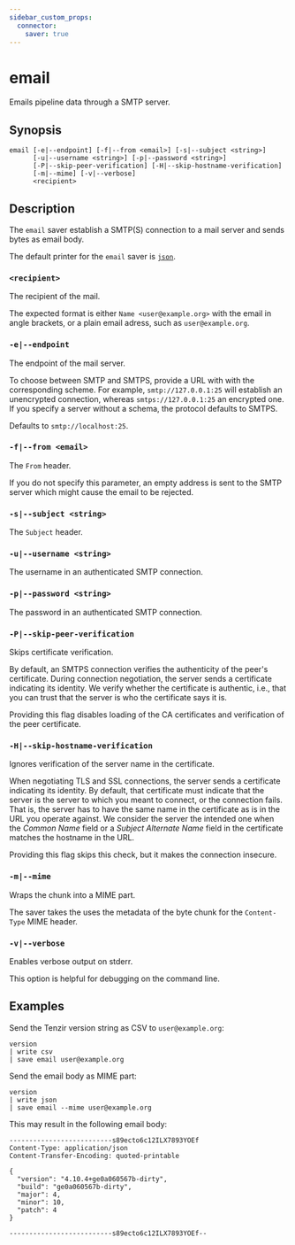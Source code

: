 ```yaml
---
sidebar_custom_props:
  connector:
    saver: true
---
```


# email

Emails pipeline data through a SMTP server.

## Synopsis

```
email [-e|--endpoint] [-f|--from <email>] [-s|--subject <string>]
      [-u|--username <string>] [-p|--password <string>]
      [-P|--skip-peer-verification] [-H|--skip-hostname-verification]
      [-m|--mime] [-v|--verbose]
      <recipient>
```

## Description

The `email` saver establish a SMTP(S) connection to a mail server and sends
bytes as email body.

The default printer for the `email` saver is [`json`](../formats/json.md).

### `<recipient>`

The recipient of the mail.

The expected format is either `Name <user@example.org>` with the email in angle
brackets, or a plain email adress, such as `user@example.org`.

### `-e|--endpoint`

The endpoint of the mail server.

To choose between SMTP and SMTPS, provide a URL with with the corresponding
scheme. For example, `smtp://127.0.0.1:25` will establish an unencrypted
connection, whereas `smtps://127.0.0.1:25` an encrypted one. If you specify a
server without a schema, the protocol defaults to SMTPS.

Defaults to `smtp://localhost:25`.

### `-f|--from <email>`

The `From` header.

If you do not specify this parameter, an empty address is sent to the SMTP
server which might cause the email to be rejected.

### `-s|--subject <string>`

The `Subject` header.

### `-u|--username <string>`

The username in an authenticated SMTP connection.

### `-p|--password <string>`

The password in an authenticated SMTP connection.

### `-P|--skip-peer-verification`

Skips certificate verification.

By default, an SMTPS connection verifies the authenticity of the peer's
certificate. During connection negotiation, the server sends a certificate
indicating its identity. We verify whether the certificate is authentic,
i.e., that you can trust that the server is who the certificate says it is.

Providing this flag disables loading of the CA certificates and verification of
the peer certificate.

### `-H|--skip-hostname-verification`

Ignores verification of the server name in the certificate.

When negotiating TLS and SSL connections, the server sends a certificate
indicating its identity. By default, that certificate must indicate that the
server is the server to which you meant to connect, or the connection fails.
That is, the server has to have the same name in the certificate as is in the
URL you operate against. We consider the server the intended one when the
*Common Name* field or a *Subject Alternate Name* field in the certificate
matches the hostname in the URL.

Providing this flag skips this check, but it makes the connection insecure.

### `-m|--mime`

Wraps the chunk into a MIME part.

The saver takes the uses the metadata of the byte chunk for the `Content-Type`
MIME header.

### `-v|--verbose`

Enables verbose output on stderr.

This option is helpful for debugging on the command line.

## Examples

Send the Tenzir version string as CSV to `user@example.org`:

```
version
| write csv
| save email user@example.org
```

Send the email body as MIME part:

```
version
| write json
| save email --mime user@example.org
```

This may result in the following email body:

```
--------------------------s89ecto6c12ILX7893YOEf
Content-Type: application/json
Content-Transfer-Encoding: quoted-printable

{
  "version": "4.10.4+ge0a060567b-dirty",
  "build": "ge0a060567b-dirty",
  "major": 4,
  "minor": 10,
  "patch": 4
}

--------------------------s89ecto6c12ILX7893YOEf--
```
